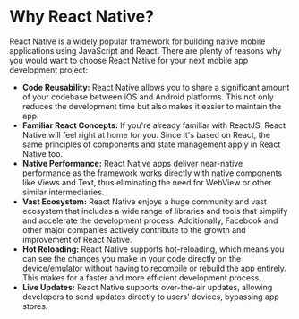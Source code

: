 # Why React Native?

React Native is a widely popular framework for building native mobile applications using JavaScript and React. There are plenty of reasons why you would want to choose React Native for your next mobile app development project:

- **Code Reusability:** React Native allows you to share a significant amount of your codebase between iOS and Android platforms. This not only reduces the development time but also makes it easier to maintain the app.
- **Familiar React Concepts:** If you're already familiar with ReactJS, React Native will feel right at home for you. Since it's based on React, the same principles of components and state management apply in React Native too.
- **Native Performance:** React Native apps deliver near-native performance as the framework works directly with native components like Views and Text, thus eliminating the need for WebView or other similar intermediaries.
- **Vast Ecosystem:** React Native enjoys a huge community and vast ecosystem that includes a wide range of libraries and tools that simplify and accelerate the development process. Additionally, Facebook and other major companies actively contribute to the growth and improvement of React Native.
- **Hot Reloading:** React Native supports hot-reloading, which means you can see the changes you make in your code directly on the device/emulator without having to recompile or rebuild the app entirely. This makes for a faster and more efficient development process.
- **Live Updates:** React Native supports over-the-air updates, allowing developers to send updates directly to users' devices, bypassing app stores.
